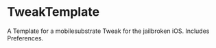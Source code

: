 # TweakTemplate
A Template for a mobilesubstrate Tweak for the jailbroken iOS. Includes Preferences.
